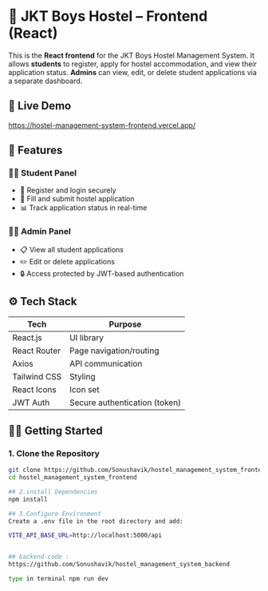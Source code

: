 # 🏨 JKT Boys Hostel – Frontend (React)

This is the **React frontend** for the JKT Boys Hostel Management System. It allows **students** to register, apply for hostel accommodation, and view their application status. **Admins** can view, edit, or delete student applications via a separate dashboard.


## 📸 Live Demo
https://hostel-management-system-frontend.vercel.app/

## 🚀 Features

### 👨‍🎓 Student Panel
- 🔐 Register and login securely
- 📝 Fill and submit hostel application
- 📊 Track application status in real-time

### 🧑‍💼 Admin Panel
- 📋 View all student applications
- ✏️ Edit or delete applications
- 🔒 Access protected by JWT-based authentication


## ⚙️ Tech Stack

| Tech         | Purpose                       |
|--------------|-------------------------------|
| React.js     | UI library                    |
| React Router | Page navigation/routing       |
| Axios        | API communication             |
| Tailwind CSS | Styling                       |
| React Icons  | Icon set                      |
| JWT Auth     | Secure authentication (token) |

## 🧑‍💻 Getting Started

### 1. Clone the Repository
```bash
git clone https://github.com/Sonushavik/hostel_management_system_frontend
cd hostel_management_system_frontend

## 2.install Dependencies
npm install

## 3.Configure Environment
Create a .env file in the root directory and add:

VITE_API_BASE_URL=http://localhost:5000/api


## backend-code :
https://github.com/Sonushavik/hostel_management_system_backend

type in terminal npm run dev


